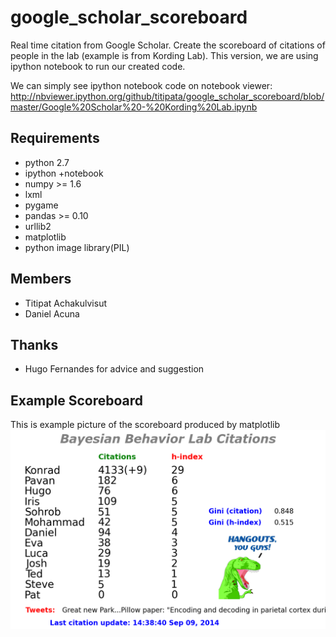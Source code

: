 google_scholar_scoreboard
=========================

Real time citation from Google Scholar. Create the scoreboard of citations of people in the lab (example is from Kording Lab).
This version, we are using ipython notebook to run our created code.

We can simply see ipython notebook code on notebook viewer:
http://nbviewer.ipython.org/github/titipata/google_scholar_scoreboard/blob/master/Google%20Scholar%20-%20Kording%20Lab.ipynb

Requirements
---------
- python 2.7
- ipython +notebook
- numpy >= 1.6
- lxml
- pygame 
- pandas >= 0.10
- urllib2
- matplotlib
- python image library(PIL)


Members
---------
- Titipat Achakulvisut
- Daniel Acuna

Thanks
---------
- Hugo Fernandes for advice and suggestion

Example Scoreboard
---------
This is example picture of the scoreboard produced by matplotlib
![Alt text](https://github.com/titipata/google_scholar_scoreboard/blob/master/scoreboard_example.png "Example")
